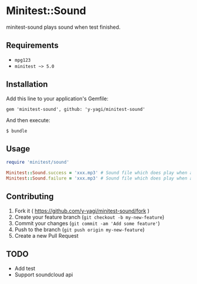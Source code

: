 # Minitest::Sound

minitest-sound plays sound when test finished.

## Requirements

* `mpg123`
* `minitest ~> 5.0`

## Installation

Add this line to your application's Gemfile:

    gem 'minitest-sound', github: 'y-yagi/minitest-sound'

And then execute:

    $ bundle

## Usage

```ruby
require 'minitest/sound'

Minitest::Sound.success = 'xxx.mp3' # Sound file which does play when a test succeeded.
Minitest::Sound.failure = 'xxx.mp3' # Sound file which does play when a test failed.
```

## Contributing

1. Fork it ( https://github.com/y-yagi/minitest-sound/fork )
2. Create your feature branch (`git checkout -b my-new-feature`)
3. Commit your changes (`git commit -am 'Add some feature'`)
4. Push to the branch (`git push origin my-new-feature`)
5. Create a new Pull Request

## TODO

* Add test
* Support soundcloud api
